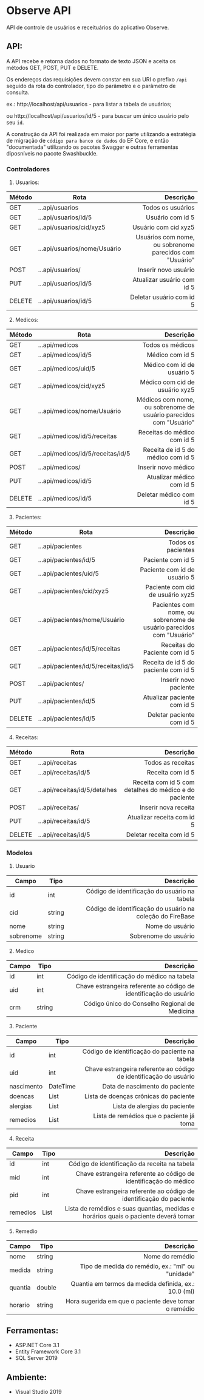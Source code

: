 # Observe API

API de controle de usuários e receituários do aplicativo Observe.

## API:

A API recebe e retorna dados no formato de texto JSON e aceita os métodos GET, POST, PUT e DELETE.

Os endereços das requisições devem constar em sua URI o prefixo `/api` seguido da rota do controlador, tipo do parâmetro e o parâmetro de consulta.

ex.: http://localhost/api/usuarios - para listar a tabela de usuários;

ou http://localhost/api/usuarios/id/5 - para buscar um único usuário pelo seu `id`.

A construção da API foi realizada em maior por parte utilizando a estratégia de migração de `código para banco de dados` do EF Core, e então "documentada"
utilizando os pacotes Swagger e outras ferramentas diposníveis no pacote Swashbuckle.

### Controladores

1. Usuarios:

| Método | Rota                                | Descrição                                                                  |
| ------ | ----------------------------------- | -------------------------------------------------------------------------: |
| GET    | ...api/usuarios                     | Todos os usuários                                                          |
| GET    | ...api/usuarios/id/5                | Usuário com id 5                                                           |
| GET    | ...api/usuarios/cid/xyz5            | Usuário com cid xyz5                                                       |
| GET    | ...api/usuarios/nome/Usuário        | Usuários com nome, ou sobrenome parecidos com "Usuário"                    |
| POST   | ...api/usuarios/                    | Inserir novo usuário                                                       |
| PUT    | ...api/usuarios/id/5                | Atualizar usuário com id 5                                                 |
| DELETE | ...api/usuarios/id/5                | Deletar usuário com id 5                                                   |

2. Medicos:

| Método | Rota                                | Descrição                                                                  |
| ------ | ----------------------------------- | -------------------------------------------------------------------------: |
| GET    | ...api/medicos                      | Todos os médicos                                                           |
| GET    | ...api/medicos/id/5                 | Médico com id 5                                                            |
| GET    | ...api/medicos/uid/5                | Médico com id de usuário 5                                                 |
| GET    | ...api/medicos/cid/xyz5             | Médico com cid de usuário xyz5                                             |
| GET    | ...api/medicos/nome/Usuário         | Médicos com nome, ou sobrenome de usuário parecidos com "Usuário"          |
| GET    | ...api/medicos/id/5/receitas        | Receitas do médico com id 5                                                |
| GET    | ...api/medicos/id/5/receitas/id/5   | Receita de id 5 do médico com id 5                                         |
| POST   | ...api/medicos/                     | Inserir novo médico                                                        |
| PUT    | ...api/medicos/id/5                 | Atualizar médico com id 5                                                  |
| DELETE | ...api/medicos/id/5                 | Deletar médico com id 5                                                    |

3. Pacientes:

| Método | Rota                                | Descrição                                                                  |
| ------ | ----------------------------------- | -------------------------------------------------------------------------: |
| GET    | ...api/pacientes                    | Todos os pacientes                                                         |
| GET    | ...api/pacientes/id/5               | Paciente com id 5                                                          |
| GET    | ...api/pacientes/uid/5              | Paciente com id de usuário 5                                               |
| GET    | ...api/pacientes/cid/xyz5           | Paciente com cid de usuário xyz5                                           |
| GET    | ...api/pacientes/nome/Usuário       | Pacientes com nome, ou sobrenome de usuário parecidos com "Usuário"        |
| GET    | ...api/pacientes/id/5/receitas      | Receitas do Paciente com id 5                                              |
| GET    | ...api/pacientes/id/5/receitas/id/5 | Receita de id 5 do paciente com id 5                                       |
| POST   | ...api/pacientes/                   | Inserir novo paciente                                                      |
| PUT    | ...api/pacientes/id/5               | Atualizar paciente com id 5                                                |
| DELETE | ...api/pacientes/id/5               | Deletar paciente com id 5                                                  |

4. Receitas:

| Método | Rota                                | Descrição                                                                  |
| ------ | ----------------------------------- | -------------------------------------------------------------------------: |
| GET    | ...api/receitas                     | Todos as receitas                                                          |
| GET    | ...api/receitas/id/5                | Receita com id 5                                                           |
| GET    | ...api/receitas/id/5/detalhes       | Receita com id 5 com detalhes do médico e do paciente                      |
| POST   | ...api/receitas/                    | Inserir nova receita                                                       |
| PUT    | ...api/receitas/id/5                | Atualizar receita com id 5                                                 |
| DELETE | ...api/receitas/id/5                | Deletar receita com id 5                                                   |


### Modelos

1. Usuario

| Campo      | Tipo          | Descrição                                                                                    |
| ---------- | ------------- | -------------------------------------------------------------------------------------------: |
| id         | int           | Código de identificação do usuário na tabela                                                 |
| cid        | string        | Código de identificação do usuário na coleção do FireBase                                    |
| nome       | string        | Nome do usuário                                                                              |
| sobrenome  | string        | Sobrenome do usuário                                                                         |

2. Medico

| Campo      | Tipo          | Descrição                                                                                    |
| ---------- | ------------- | -------------------------------------------------------------------------------------------: |
| id         | int           | Código de identificação do médico na tabela                                                  |
| uid        | int           | Chave estrangeira referente ao código de identificação do usuário                            |
| crm        | string        | Código único do Conselho Regional de Medicina                                                |

3. Paciente

| Campo      | Tipo          | Descrição                                                                                    |
| ---------- | ------------- | -------------------------------------------------------------------------------------------: |
| id         | int           | Código de identificação do paciente na tabela                                                |
| uid        | int           | Chave estrangeira referente ao código de identificação do usuário                            |
| nascimento | DateTime      | Data de nascimento do paciente                                                               |
| doencas    | List<string>  | Lista de doenças crônicas do paciente                                                        |
| alergias   | List<string>  | Lista de alergias do paciente                                                                |
| remedios   | List<string>  | Lista de remédios que o paciente já toma                                                     |

4. Receita

| Campo      | Tipo          | Descrição                                                                                    |
| ---------- | ------------- | -------------------------------------------------------------------------------------------: |
| id         | int           | Código de identificação da receita na tabela                                                 |
| mid        | int           | Chave estrangeira referente ao código de identificação do médico                             |
| pid        | int           | Chave estrangeira referente ao código de identificação do paciente                           |
| remedios   | List<Remedio> | Lista de remédios e suas quantias, medidas e horários quais o paciente deverá tomar          |

5. Remedio

| Campo      | Tipo          | Descrição                                                                                    |
| ---------- | ------------- | -------------------------------------------------------------------------------------------: |
| nome       | string        | Nome do remédio                                                                              |
| medida     | string        | Tipo de medida do remédio, ex.: "ml" ou "unidade"                                            |
| quantia    | double        | Quantia em termos da medida definida, ex.: 10.0 (ml)                                         |
| horario    | string        | Hora sugerida em que o paciente deve tomar o remédio                                         |


## Ferramentas:

* ASP.NET Core 3.1
* Entity Framework Core 3.1
* SQL Server 2019


## Ambiente:

* Visual Studio 2019
